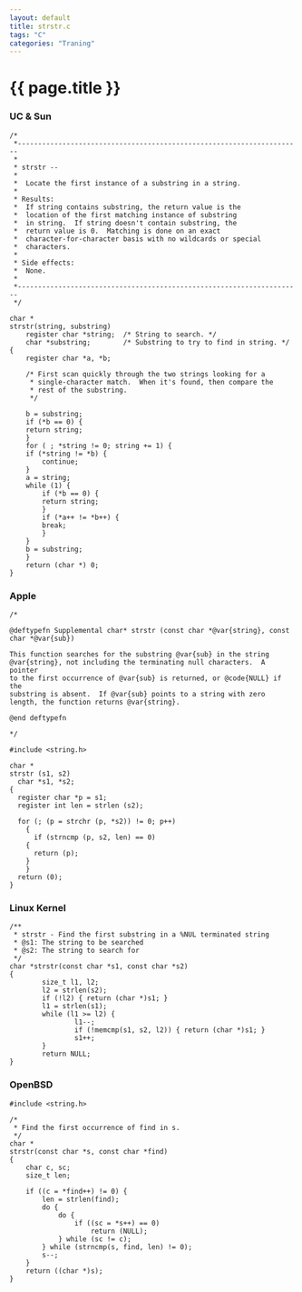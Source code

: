 ```yaml
---
layout: default
title: strstr.c
tags: "C"
categories: "Traning"
---
```


# {{ page.title }}

### UC & Sun
	
	/*
	 *----------------------------------------------------------------------
	 *
	 * strstr --
	 *
	 *	Locate the first instance of a substring in a string.
	 *
	 * Results:
	 *	If string contains substring, the return value is the
	 *	location of the first matching instance of substring
	 *	in string.  If string doesn't contain substring, the
	 *	return value is 0.  Matching is done on an exact
	 *	character-for-character basis with no wildcards or special
	 *	characters.
	 *
	 * Side effects:
	 *	None.
	 *
	 *----------------------------------------------------------------------
	 */
	
	char *
	strstr(string, substring)
	    register char *string;	/* String to search. */
	    char *substring;		/* Substring to try to find in string. */
	{
	    register char *a, *b;
	
	    /* First scan quickly through the two strings looking for a
	     * single-character match.  When it's found, then compare the
	     * rest of the substring.
	     */
	
	    b = substring;
	    if (*b == 0) {
		return string;
	    }
	    for ( ; *string != 0; string += 1) {
		if (*string != *b) {
		    continue;
		}
		a = string;
		while (1) {
		    if (*b == 0) {
			return string;
		    }
		    if (*a++ != *b++) {
			break;
		    }
		}
		b = substring;
	    }
	    return (char *) 0;
	}
    
### Apple

	
	/*
	
	@deftypefn Supplemental char* strstr (const char *@var{string}, const char *@var{sub})
	
	This function searches for the substring @var{sub} in the string
	@var{string}, not including the terminating null characters.  A pointer
	to the first occurrence of @var{sub} is returned, or @code{NULL} if the
	substring is absent.  If @var{sub} points to a string with zero
	length, the function returns @var{string}.
	
	@end deftypefn
	
	*/
	
	#include <string.h>
	
	char *
	strstr (s1, s2)
	  char *s1, *s2;
	{
	  register char *p = s1;
	  register int len = strlen (s2);
	
	  for (; (p = strchr (p, *s2)) != 0; p++)
	    {
	      if (strncmp (p, s2, len) == 0)
		{
		  return (p);
		}
	    }
	  return (0);
	}
	
### Linux Kernel

	/**
	 * strstr - Find the first substring in a %NUL terminated string
	 * @s1: The string to be searched
	 * @s2: The string to search for
	 */
	char *strstr(const char *s1, const char *s2)
	{
	        size_t l1, l2;
	        l2 = strlen(s2);
	        if (!l2) { return (char *)s1; }
	        l1 = strlen(s1);
	        while (l1 >= l2) {
	                l1--;
	                if (!memcmp(s1, s2, l2)) { return (char *)s1; }
	                s1++;
	        }
	        return NULL;
	}


### OpenBSD

	#include <string.h>

	/*
	 * Find the first occurrence of find in s.
	 */
	char *
	strstr(const char *s, const char *find)
	{
		char c, sc;
		size_t len;
	
		if ((c = *find++) != 0) {
			len = strlen(find);
			do {
				do {
					if ((sc = *s++) == 0)
						return (NULL);
				} while (sc != c);
			} while (strncmp(s, find, len) != 0);
			s--;
		}
		return ((char *)s);
	}	